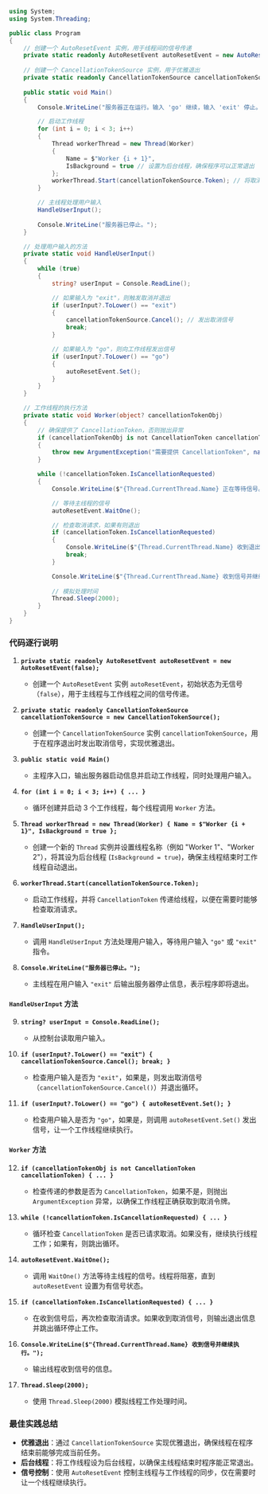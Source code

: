 ```csharp
using System;
using System.Threading;

public class Program
{
    // 创建一个 AutoResetEvent 实例，用于线程间的信号传递
    private static readonly AutoResetEvent autoResetEvent = new AutoResetEvent(false);
    
    // 创建一个 CancellationTokenSource 实例，用于优雅退出
    private static readonly CancellationTokenSource cancellationTokenSource = new CancellationTokenSource();
    
    public static void Main()
    {
        Console.WriteLine("服务器正在运行。输入 'go' 继续，输入 'exit' 停止。");

        // 启动工作线程
        for (int i = 0; i < 3; i++)
        {
            Thread workerThread = new Thread(Worker)
            {
                Name = $"Worker {i + 1}",
                IsBackground = true // 设置为后台线程，确保程序可以正常退出
            };
            workerThread.Start(cancellationTokenSource.Token); // 将取消令牌传递给工作线程
        }

        // 主线程处理用户输入
        HandleUserInput();
        
        Console.WriteLine("服务器已停止。");
    }

    // 处理用户输入的方法
    private static void HandleUserInput()
    {
        while (true)
        {
            string? userInput = Console.ReadLine();

            // 如果输入为 "exit"，则触发取消并退出
            if (userInput?.ToLower() == "exit")
            {
                cancellationTokenSource.Cancel(); // 发出取消信号
                break;
            }

            // 如果输入为 "go"，则向工作线程发出信号
            if (userInput?.ToLower() == "go")
            {
                autoResetEvent.Set();
            }
        }
    }

    // 工作线程的执行方法
    private static void Worker(object? cancellationTokenObj)
    {
        // 确保提供了 CancellationToken，否则抛出异常
        if (cancellationTokenObj is not CancellationToken cancellationToken)
        {
            throw new ArgumentException("需要提供 CancellationToken", nameof(cancellationTokenObj));
        }

        while (!cancellationToken.IsCancellationRequested)
        {
            Console.WriteLine($"{Thread.CurrentThread.Name} 正在等待信号。");

            // 等待主线程的信号
            autoResetEvent.WaitOne();

            // 检查取消请求，如果有则退出
            if (cancellationToken.IsCancellationRequested)
            {
                Console.WriteLine($"{Thread.CurrentThread.Name} 收到退出请求，停止工作。");
                break;
            }

            Console.WriteLine($"{Thread.CurrentThread.Name} 收到信号并继续执行。");
            
            // 模拟处理时间
            Thread.Sleep(2000);
        }
    }
}
```

### 代码逐行说明

1. **`private static readonly AutoResetEvent autoResetEvent = new AutoResetEvent(false);`**
   - 创建一个 `AutoResetEvent` 实例 `autoResetEvent`，初始状态为无信号（`false`），用于主线程与工作线程之间的信号传递。

2. **`private static readonly CancellationTokenSource cancellationTokenSource = new CancellationTokenSource();`**
   - 创建一个 `CancellationTokenSource` 实例 `cancellationTokenSource`，用于在程序退出时发出取消信号，实现优雅退出。

3. **`public static void Main()`**
   - 主程序入口，输出服务器启动信息并启动工作线程，同时处理用户输入。

4. **`for (int i = 0; i < 3; i++) { ... }`**
   - 循环创建并启动 3 个工作线程，每个线程调用 `Worker` 方法。

5. **`Thread workerThread = new Thread(Worker) { Name = $"Worker {i + 1}", IsBackground = true };`**
   - 创建一个新的 `Thread` 实例并设置线程名称（例如 "Worker 1"、"Worker 2"），将其设为后台线程 (`IsBackground = true`)，确保主线程结束时工作线程自动退出。

6. **`workerThread.Start(cancellationTokenSource.Token);`**
   - 启动工作线程，并将 `CancellationToken` 传递给线程，以便在需要时能够检查取消请求。

7. **`HandleUserInput();`**
   - 调用 `HandleUserInput` 方法处理用户输入，等待用户输入 `"go"` 或 `"exit"` 指令。

8. **`Console.WriteLine("服务器已停止。");`**
   - 主线程在用户输入 `"exit"` 后输出服务器停止信息，表示程序即将退出。

#### `HandleUserInput` 方法

9. **`string? userInput = Console.ReadLine();`**
   - 从控制台读取用户输入。

10. **`if (userInput?.ToLower() == "exit") { cancellationTokenSource.Cancel(); break; }`**
    - 检查用户输入是否为 `"exit"`，如果是，则发出取消信号（`cancellationTokenSource.Cancel()`）并退出循环。

11. **`if (userInput?.ToLower() == "go") { autoResetEvent.Set(); }`**
    - 检查用户输入是否为 `"go"`，如果是，则调用 `autoResetEvent.Set()` 发出信号，让一个工作线程继续执行。

#### `Worker` 方法

12. **`if (cancellationTokenObj is not CancellationToken cancellationToken) { ... }`**
    - 检查传递的参数是否为 `CancellationToken`，如果不是，则抛出 `ArgumentException` 异常，以确保工作线程正确获取到取消令牌。

13. **`while (!cancellationToken.IsCancellationRequested) { ... }`**
    - 循环检查 `CancellationToken` 是否已请求取消。如果没有，继续执行线程工作；如果有，则跳出循环。

14. **`autoResetEvent.WaitOne();`**
    - 调用 `WaitOne()` 方法等待主线程的信号。线程将阻塞，直到 `autoResetEvent` 设置为有信号状态。

15. **`if (cancellationToken.IsCancellationRequested) { ... }`**
    - 在收到信号后，再次检查取消请求。如果收到取消信号，则输出退出信息并跳出循环停止工作。

16. **`Console.WriteLine($"{Thread.CurrentThread.Name} 收到信号并继续执行。");`**
    - 输出线程收到信号的信息。

17. **`Thread.Sleep(2000);`**
    - 使用 `Thread.Sleep(2000)` 模拟线程工作处理时间。

### 最佳实践总结

- **优雅退出**：通过 `CancellationTokenSource` 实现优雅退出，确保线程在程序结束前能够完成当前任务。
- **后台线程**：将工作线程设为后台线程，以确保主线程结束时程序能正常退出。
- **信号控制**：使用 `AutoResetEvent` 控制主线程与工作线程的同步，仅在需要时让一个线程继续执行。
